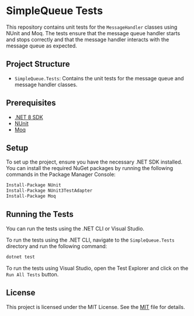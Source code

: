 ﻿# SimpleQueue Tests

This repository contains unit tests for the `MessageHandler` classes using NUnit and Moq. The tests ensure that the message queue handler starts and stops correctly and that the message handler interacts with the message queue as expected.

## Project Structure

- `SimpleQueue.Tests`: Contains the unit tests for the message queue and message handler classes.

## Prerequisites

- [.NET 8 SDK](https://dotnet.microsoft.com/download/dotnet/8.0)
- [NUnit](https://nunit.org/)
- [Moq](https://github.com/moq/moq4)

## Setup

To set up the project, ensure you have the necessary .NET SDK installed. You can install the required NuGet packages by running the following commands in the Package Manager Console:

```sh
Install-Package NUnit
Install-Package NUnit3TestAdapter
Install-Package Moq
```

## Running the Tests
You can run the tests using the .NET CLI or Visual Studio.

To run the tests using the .NET CLI, navigate to the `SimpleQueue.Tests` directory and run the following command:

```sh
dotnet test
```

To run the tests using Visual Studio, open the Test Explorer and click on the `Run All Tests` button.

## License
This project is licensed under the MIT License. See the [MIT](https://choosealicense.com/licenses/mit/) file for details.
